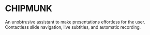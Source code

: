 # CHIPMUNK

An unobtrusive assistant to make presentations effortless for the user. Contactless slide navigation, live subtitles, and automatic recording.
